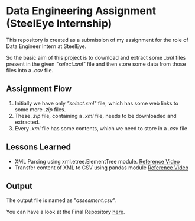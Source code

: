 
# Data Engineering Assignment (SteelEye Internship)

This repository is created as a submission of my assignment for the role of Data Engineer Intern at SteelEye. 

So the basic aim of this project is to download and extract some *.xml* files present in the given *"select.xml"* file and then store some data from those files into a *.csv* file.






## Assignment Flow

1. Initially we have only *"select.xml"* file, which has some web links to some more *.zip* files.
2. These *.zip* file, containing a *.xml* file, needs to be downloaded and extracted.
3. Every *.xml* file has some contents, which we need to store in a *.csv* file




## Lessons Learned

- XML Parsing using xml.etree.ElementTree module.   [Reference Video](https://www.youtube.com/watch?v=r6dyk68gymk&t=266s)
- Transfer content of XML to CSV using pandas module  [Reference Video](https://www.youtube.com/watch?v=SizmFIgEJ2s)



## Output

The output file is named as *"assesment.csv"*.

You can have a look at the Final Repository [here](https://drive.google.com/drive/u/0/folders/1JF3Jb9C4TzXJSq38jGPCXe1Thg3Pn8X6). 
